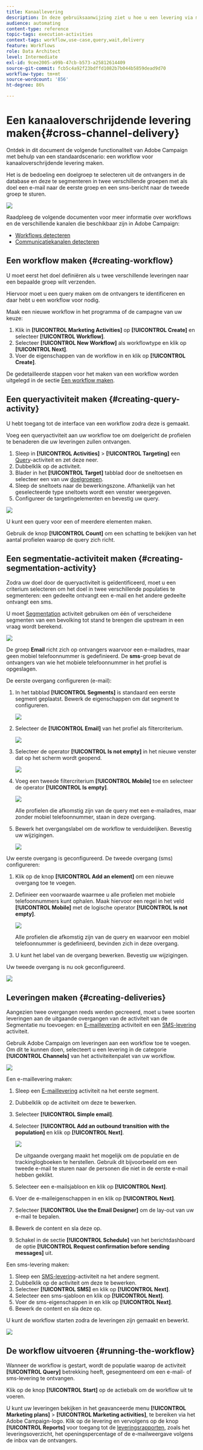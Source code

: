 ```yaml
---
title: Kanaallevering
description: In deze gebruiksaanwijzing ziet u hoe u een levering via meerdere kanalen kunt maken
audience: automating
content-type: reference
topic-tags: execution-activities
context-tags: workflow,use-case,query,wait,delivery
feature: Workflows
role: Data Architect
level: Intermediate
exl-id: 9cee2005-a99b-47cb-b573-a25812614409
source-git-commit: fcb5c4a92f23bdffd1082b7b044b5859dead9d70
workflow-type: tm+mt
source-wordcount: '856'
ht-degree: 86%

---
```


# Een kanaaloverschrijdende levering maken{#cross-channel-delivery}

Ontdek in dit document de volgende functionaliteit van Adobe Campaign met behulp van een standaardscenario: een workflow voor kanaaloverschrijdende levering maken.

Het is de bedoeling een doelgroep te selecteren uit de ontvangers in de database en deze te segmenteren in twee verschillende groepen met als doel een e-mail naar de eerste groep en een sms-bericht naar de tweede groep te sturen.

![](assets/wkf_segment_overview.png)

Raadpleeg de volgende documenten voor meer informatie over workflows en de verschillende kanalen die beschikbaar zijn in Adobe Campaign:

* [Workflows detecteren](../../automating/using/get-started-workflows.md)
* [Communicatiekanalen detecteren](../../channels/using/get-started-communication-channels.md)

## Een workflow maken {#creating-workflow}

U moet eerst het doel definiëren als u twee verschillende leveringen naar een bepaalde groep wilt verzenden.

Hiervoor moet u een query maken om de ontvangers te identificeren en daar hebt u een workflow voor nodig.

Maak een nieuwe workflow in het programma of de campagne van uw keuze:

1. Klik in **[!UICONTROL Marketing Activities]** op **[!UICONTROL Create]** en selecteer **[!UICONTROL Workflow]**.
1. Selecteer **[!UICONTROL New Workflow]** als workflowtype en klik op **[!UICONTROL Next]**.
1. Voer de eigenschappen van de workflow in en klik op **[!UICONTROL Create]**.

De gedetailleerde stappen voor het maken van een workflow worden uitgelegd in de sectie [Een workflow maken](../../automating/using/building-a-workflow.md).

## Een queryactiviteit maken {#creating-query-activity}

U hebt toegang tot de interface van een workflow zodra deze is gemaakt.

Voeg een queryactiviteit aan uw workflow toe om doelgericht de profielen te benaderen die uw leveringen zullen ontvangen.

1. Sleep in **[!UICONTROL Activities]** > **[!UICONTROL Targeting]** een [Query](../../automating/using/query.md)-activiteit en zet deze neer.
1. Dubbelklik op de activiteit.
1. Blader in het **[!UICONTROL Target]** tabblad door de sneltoetsen en selecteer een van uw [doelgroepen](../../audiences/using/about-audiences.md).
1. Sleep de sneltoets naar de bewerkingszone. Afhankelijk van het geselecteerde type sneltoets wordt een venster weergegeven.
1. Configureer de targetingelementen en bevestig uw query.

![](assets/wkf_segment_query.png)

U kunt een query voor een of meerdere elementen maken.

Gebruik de knop **[!UICONTROL Count]** om een schatting te bekijken van het aantal profielen waarop de query zich richt.

## Een segmentatie-activiteit maken {#creating-segmentation-activity}

Zodra uw doel door de queryactiviteit is geïdentificeerd, moet u een criterium selecteren om het doel in twee verschillende populaties te segmenteren: een gedeelte ontvangt een e-mail en het andere gedeelte ontvangt een sms.

U moet [Segmentation](../../automating/using/segmentation.md) activiteit gebruiken om één of verscheidene segmenten van een bevolking tot stand te brengen die upstream in een vraag wordt berekend.

![](assets/wkf_segment_activity.png)

De groep **Email** richt zich op ontvangers waarvoor een e-mailadres, maar geen mobiel telefoonnummer is gedefinieerd. De **sms**-groep bevat de ontvangers van wie het mobiele telefoonnummer in het profiel is opgeslagen.

De eerste overgang configureren (e-mail):

1. In het tabblad **[!UICONTROL Segments]** is standaard een eerste segment geplaatst. Bewerk de eigenschappen om dat segment te configureren.

   ![](assets/wkf_segment_properties.png)

1. Selecteer de **[!UICONTROL Email]** van het profiel als filtercriterium.

   ![](assets/wkf_segment_email.png)

1. Selecteer de operator **[!UICONTROL Is not empty]** in het nieuwe venster dat op het scherm wordt geopend.

   ![](assets/wkf_segment_email_not_empty.png)

1. Voeg een tweede filtercriterium **[!UICONTROL Mobile]** toe en selecteer de operator **[!UICONTROL Is empty]**.

   ![](assets/wkf_segment_mobile_empty.png)

   Alle profielen die afkomstig zijn van de query met een e-mailadres, maar zonder mobiel telefoonnummer, staan in deze overgang.

1. Bewerk het overgangslabel om de workflow te verduidelijken. Bevestig uw wijzigingen.

   ![](assets/wkf_segment_transition_label.png)

Uw eerste overgang is geconfigureerd. De tweede overgang (sms) configureren:

1. Klik op de knop **[!UICONTROL Add an element]** om een nieuwe overgang toe te voegen.
1. Definieer een voorwaarde waarmee u alle profielen met mobiele telefoonnummers kunt ophalen. Maak hiervoor een regel in het veld **[!UICONTROL Mobile]** met de logische operator **[!UICONTROL Is not empty]**.

   ![](assets/wkf_segment_mobile_not_empty.png)

   Alle profielen die afkomstig zijn van de query en waarvoor een mobiel telefoonnummer is gedefinieerd, bevinden zich in deze overgang.

1. U kunt het label van de overgang bewerken. Bevestig uw wijzigingen.

Uw tweede overgang is nu ook geconfigureerd.

![](assets/wkf_segment_transitions.png)

## Leveringen maken {#creating-deliveries}

Aangezien twee overgangen reeds werden gecreeerd, moet u twee soorten leveringen aan de uitgaande overgangen van de activiteit van de Segmentatie nu toevoegen: en [E-maillevering](../../automating/using/email-delivery.md) activiteit en een [SMS-levering](../../automating/using/sms-delivery.md) activiteit.

Gebruik Adobe Campaign om leveringen aan een workflow toe te voegen. Om dit te kunnen doen, selecteert u een levering in de categorie **[!UICONTROL Channels]** van het activiteitenpalet van uw workflow.

![](assets/wkf_segment_deliveries1.png)

Een e-maillevering maken:

1. Sleep een [E-maillevering](../../automating/using/email-delivery.md) activiteit na het eerste segment.
1. Dubbelklik op de activiteit om deze te bewerken.
1. Selecteer **[!UICONTROL Simple email]**.
1. Selecteer **[!UICONTROL Add an outbound transition with the population]** en klik op **[!UICONTROL Next]**.

   ![](assets/wkf_segment_deliveries2.png)

   De uitgaande overgang maakt het mogelijk om de populatie en de trackinglogboeken te herstellen. Gebruik dit bijvoorbeeld om een tweede e-mail te sturen naar de personen die niet in de eerste e-mail hebben geklikt.

1. Selecteer een e-mailsjabloon en klik op **[!UICONTROL Next]**.
1. Voer de e-maileigenschappen in en klik op **[!UICONTROL Next]**.
1. Selecteer **[!UICONTROL Use the Email Designer]** om de lay-out van uw e-mail te bepalen.
1. Bewerk de content en sla deze op.
1. Schakel in de sectie **[!UICONTROL Schedule]** van het berichtdashboard de optie **[!UICONTROL Request confirmation before sending messages]** uit.

Een sms-levering maken:

1. Sleep een [SMS-levering](../../automating/using/sms-delivery.md)-activiteit na het andere segment.
1. Dubbelklik op de activiteit om deze te bewerken.
1. Selecteer **[!UICONTROL SMS]** en klik op **[!UICONTROL Next]**.
1. Selecteer een sms-sjabloon en klik op **[!UICONTROL Next]**.
1. Voer de sms-eigenschappen in en klik op **[!UICONTROL Next]**.
1. Bewerk de content en sla deze op.

U kunt de workflow starten zodra de leveringen zijn gemaakt en bewerkt.

![](assets/wkf_segment_deliveries.png)

## De workflow uitvoeren {#running-the-workflow}

Wanneer de workflow is gestart, wordt de populatie waarop de activiteit **[!UICONTROL Query]** betrekking heeft, gesegmenteerd om een e-mail- of sms-levering te ontvangen.

Klik op de knop **[!UICONTROL Start]** op de actiebalk om de workflow uit te voeren.

U kunt uw leveringen bekijken in het geavanceerde menu **[!UICONTROL Marketing plans]** > **[!UICONTROL Marketing activities]**, te bereiken via het Adobe Campaign-logo. Klik op de levering en vervolgens op de knop **[!UICONTROL Reports]** voor toegang tot de [leveringsrapporten](../../reporting/using/about-dynamic-reports.md#accessing-dynamic-reports), zoals het leveringsoverzicht, het openingspercentage of de e-mailweergave volgens de inbox van de ontvangers.
